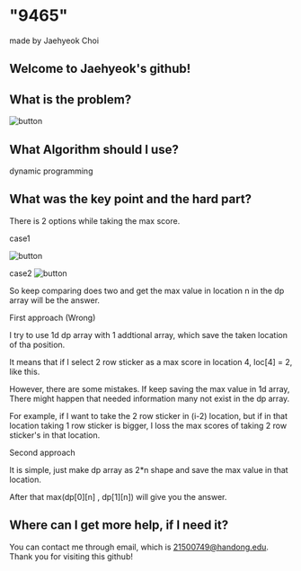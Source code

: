 
# "9465"

made by Jaehyeok Choi

## Welcome to Jaehyeok's github!

## What is the problem?

![button](https://github.com/Choi-JaeHyeok-21500749/9465/blob/main/9465_pro.JPG)

## What Algorithm should I use?

dynamic programming

## What was the key point and the hard part?

There is 2 options while taking the max score.

case1

![button](https://github.com/Choi-JaeHyeok-21500749/9465/blob/main/a.JPG)

case2
![button](https://github.com/Choi-JaeHyeok-21500749/9465/blob/main/b.JPG)

So keep comparing does two and get the max value in location n in the dp array will be the answer.
         
First approach (Wrong)

I try to use 1d dp array with 1 addtional array, which save the taken location of tha position.

It means that if I select 2 row sticker as a max score in location 4, loc[4] = 2, like this.

However, there are some mistakes. If keep saving the max value in 1d array, There might happen that needed information many not exist in the dp array.

For example, if I want to take the 2 row sticker in (i-2) location, but if in that location taking 1 row sticker is bigger, I loss the max scores of taking 2 row sticker's  in that location.

Second approach

It is simple, just make dp array as 2*n shape and save the max value in that location.

After that max(dp[0][n] , dp[1][n]) will give you the answer.


## Where can I get more help, if I need it?

You can contact me through email, which is 21500749@handong.edu.
Thank you for visiting this github!

